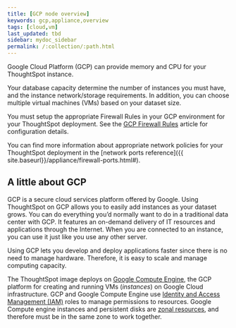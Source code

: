 ```yaml
---
title: [GCP node overview]
keywords: gcp,appliance,overview
tags: [cloud,vm]
last_updated: tbd
sidebar: mydoc_sidebar
permalink: /:collection/:path.html
---
```

Google Cloud Platform (GCP) can provide memory and CPU for your ThoughtSpot
instance.

Your database capacity determine the number of instances you must have, and
the instance network/storage requirements. In addition, you can choose multiple
virtual machines (VMs) based on your dataset size.

You must setup the appropriate Firewall Rules in your GCP environment
for your ThoughtSpot deployment. See the [GCP Firewall Rules](https://cloud.google.com/vpc/docs/firewalls)
article for configuration details.

You can find more information about appropriate network policies for your
ThoughtSpot deployment in the [network ports reference]({{ site.baseurl}}/appliance/firewall-ports.html#).

## A little about GCP

GCP is a secure cloud services platform offered by Google. Using
ThoughtSpot on GCP allows you to easily add instances as your dataset grows.
You can do everything you’d normally want to do in a traditional data center
with GCP. It features an on-demand delivery of IT resources and applications
through the Internet. When you are connected to an instance, you can use it just
like you use any other server.

Using GCP lets you develop and deploy applications faster since there is no need
to manage hardware. Therefore, it is easy to scale and manage computing
capacity.

The ThoughtSpot image deploys on [Google Compute
Engine](https://cloud.google.com/compute/docs/), the GCP platform for creating
and running VMs (_instances_) on Google Cloud infrastructure. GCP
and Google Compute Engine use [Identity and Access Management
(IAM)](https://cloud.google.com/iam/) roles to manage permissions to resources.
Google Compute engine instances and persistent disks are [zonal
resources](https://cloud.google.com/compute/docs/regions-zones/), and therefore
must be in the same zone to work together.  
